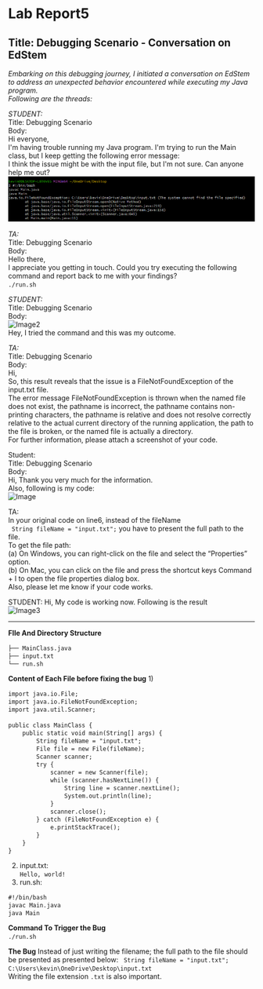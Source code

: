# Lab Report5
## Title: Debugging Scenario - Conversation on EdStem  

*Embarking on this debugging journey, I initiated a conversation on EdStem to address an unexpected behavior encountered while executing my Java program.  
Following are the threads:*   

*STUDENT:*    
Title: Debugging Scenario    
Body:  
Hi everyone,      
I'm having trouble running my Java program. I'm trying to run the Main class, but I keep getting the following error message:      
I think the issue might be with the input file, but I'm not sure. Can anyone help me out? 
![Image1](Error.png)     

*TA:*    
Title: Debugging Scenario    
Body:  
Hello there,    
I appreciate you getting in touch. Could you try executing the following command and report back to me with your findings?  
```./run.sh```    


*STUDENT:*    
Title: Debugging Scenario      
Body:  
![Image2](TACommand.png)         
Hey, I tried the command and this was my outcome. 



*TA:*    
Title: Debugging Scenario      
Body:    
Hi,    
So, this result reveals that the issue is a FileNotFoundException of the input.txt file.     
The error message FileNotFoundException is thrown when the named file does not exist, the pathname is incorrect, the pathname contains non-printing characters, the pathname is relative and does not resolve correctly relative to the actual current directory of the running application, the path to the file is broken, or the named file is actually a directory.     
For further information, please attach a screenshot of your code.    


Student:  
Title: Debugging Scenario    
Body:    
Hi, Thank you very much for the information.     
Also, following is my code:      
![Image](Code.png)


TA:  
In your original code on line6, instead of the fileName  
``` String fileName = "input.txt";```
you have to present the full path to the file.     
To get the file path:  
(a) On Windows, you can right-click on the file and select the “Properties” option.  
(b) On Mac, you can click on the file and press the shortcut keys Command + I to open the file properties dialog box.  
Also, please let me know if your code works.  

STUDENT:
Hi, My code is working now.
Following is the result  
![Image3](BugFixed.png)  


---
**FIle And Directory Structure**
```project/
├── MainClass.java
├── input.txt
└── run.sh
```

**Content of Each File before fixing the bug**
1)
```
import java.io.File;
import java.io.FileNotFoundException;
import java.util.Scanner;

public class MainClass {
    public static void main(String[] args) {
        String fileName = "input.txt";
        File file = new File(fileName);
        Scanner scanner;
        try {
            scanner = new Scanner(file);
            while (scanner.hasNextLine()) {
                String line = scanner.nextLine();
                System.out.println(line);
            }
            scanner.close();
        } catch (FileNotFoundException e) {
            e.printStackTrace();
        }
    }
}
```
2) input.txt:      
```Hello, world!```  
3) run.sh:
``` 
#!/bin/bash  
javac Main.java  
java Main  
```
**Command To Trigger the Bug**  
```./run.sh```

**The Bug**
Instead of just writing the filename; the full path to the file should be presented as presented below:
``` String fileName = "input.txt";```  
```C:\Users\kevin\OneDrive\Desktop\input.txt```  
Writing the file extension ```.txt``` is also important.


   

